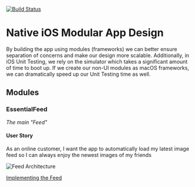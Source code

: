 [![Build Status](https://travis-ci.com/froggomad/Modular-Design.svg?branch=main)](https://travis-ci.com/froggomad/Modular-Design)
# Native iOS Modular App Design

By building the app using modules (frameworks) we can better ensure separation of concerns and make our design more scalable. Additionally, in iOS Unit Testing, we rely on the simulator which takes a significant amount of time to boot up. If we create our non-UI modules as macOS frameworks, we can dramatically speed up our Unit Testing time as well.

## Modules

### EssentialFeed
<i>The main "Feed"</i>

#### User Story
As an online customer, I want the app to automatically load my latest image feed so I can always enjoy the newest images of my friends

![Feed Architecture](https://user-images.githubusercontent.com/28037692/120128945-ef00ad00-c177-11eb-95f4-02eb7fa0adbb.png)

[Implementing the Feed](https://github.com/essentialdevelopercom/ios-lead-essentials-feed-api-challenge/pull/237/commits/91b2e076e1a35982e39daad983dc854f38135801)

